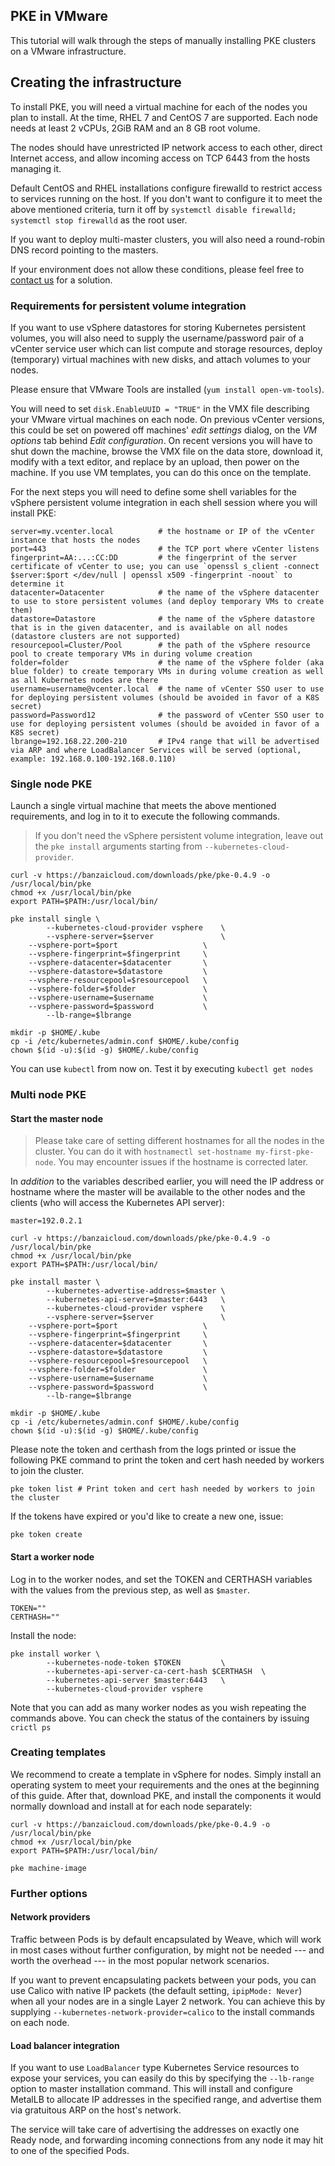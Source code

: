 ## PKE in VMware

This tutorial will walk through the steps of manually installing PKE clusters on a VMware infrastructure.

## Creating the infrastructure

To install PKE, you will need a virtual machine for each of the nodes you plan to install.
At the time, RHEL 7 and CentOS 7 are supported.
Each node needs at least 2 vCPUs, 2GiB RAM and an 8 GB root volume.

The nodes should have unrestricted IP network access to each other, direct Internet access, and allow incoming access on TCP 6443 from the hosts managing it.

Default CentOS and RHEL installations configure firewalld to restrict access to services running on the host.
If you don't want to configure it to meet the above mentioned criteria, turn it off by `systemctl disable firewalld; systemctl stop firewalld` as the root user.

If you want to deploy multi-master clusters, you will also need a round-robin DNS record pointing to the masters.

If your environment does not allow these conditions, please feel free to [contact us](https://banzaicloud.com/contact/) for a solution.

### Requirements for persistent volume integration

If you want to use vSphere datastores for storing Kubernetes persistent volumes, you will also need to supply the username/password pair of a vCenter service user which can list compute and storage resources, deploy (temporary) virtual machines with new disks, and attach volumes to your nodes.

Please ensure that VMware Tools are installed (`yum install open-vm-tools`).

You will need to set `disk.EnableUUID = "TRUE"` in the VMX file describing your VMware virtual machines on each node.
On previous vCenter versions, this could be set on powered off machines' *edit settings* dialog, on the *VM options* tab behind *Edit configuration*.
On recent versions you will have to shut down the machine, browse the VMX file on the data store, download it, modify with a text editor, and replace by an upload, then power on the machine.
If you use VM templates, you can do this once on the template.

For the next steps you will need to define some shell variables for the vSphere persistent volume integration in each shell session where you will install PKE:

```
server=my.vcenter.local          # the hostname or IP of the vCenter instance that hosts the nodes
port=443                         # the TCP port where vCenter listens
fingerprint=AA:...:CC:DD         # the fingerprint of the server certificate of vCenter to use; you can use `openssl s_client -connect $server:$port </dev/null | openssl x509 -fingerprint -noout` to determine it
datacenter=Datacenter            # the name of the vSphere datacenter to use to store persistent volumes (and deploy temporary VMs to create them)
datastore=Datastore              # the name of the vSphere datastore that is in the given datacenter, and is available on all nodes (datastore clusters are not supported)
resourcepool=Cluster/Pool        # the path of the vSphere resource pool to create temporary VMs in during volume creation
folder=folder                    # the name of the vSphere folder (aka blue folder) to create temporary VMs in during volume creation as well as all Kubernetes nodes are there
username=username@vcenter.local  # the name of vCenter SSO user to use for deploying persistent volumes (should be avoided in favor of a K8S secret)
password=Password12              # the password of vCenter SSO user to use for deploying persistent volumes (should be avoided in favor of a K8S secret)
lbrange=192.168.22.200-210       # IPv4 range that will be advertised via ARP and where LoadBalancer Services will be served (optional, example: 192.168.0.100-192.168.0.110)
```

### Single node PKE

Launch a single virtual machine that meets the above mentioned requirements, and log in to it to execute the following commands.

> If you don't need the vSphere persistent volume integration, leave out the `pke install` arguments starting from `--kubernetes-cloud-provider`.

```
curl -v https://banzaicloud.com/downloads/pke/pke-0.4.9 -o /usr/local/bin/pke
chmod +x /usr/local/bin/pke
export PATH=$PATH:/usr/local/bin/

pke install single \
        --kubernetes-cloud-provider vsphere    \
        --vsphere-server=$server               \
	--vsphere-port=$port                   \
	--vsphere-fingerprint=$fingerprint     \
	--vsphere-datacenter=$datacenter       \
	--vsphere-datastore=$datastore         \
	--vsphere-resourcepool=$resourcepool   \
	--vsphere-folder=$folder               \
	--vsphere-username=$username           \
	--vsphere-password=$password           \
        --lb-range=$lbrange

mkdir -p $HOME/.kube
cp -i /etc/kubernetes/admin.conf $HOME/.kube/config
chown $(id -u):$(id -g) $HOME/.kube/config
```

You can use `kubectl` from now on. Test it by executing `kubectl get nodes`

### Multi node PKE

#### Start the master node

> Please take care of setting different hostnames for all the nodes in the cluster. You can do it with `hostnamectl set-hostname my-first-pke-node`.
> You may encounter issues if the hostname is corrected later.

In *addition* to the variables described earlier, you will need the IP address or hostname where the master will be available to the other nodes and the clients (who will access the Kubernetes API server):

```
master=192.0.2.1
```

```
curl -v https://banzaicloud.com/downloads/pke/pke-0.4.9 -o /usr/local/bin/pke
chmod +x /usr/local/bin/pke
export PATH=$PATH:/usr/local/bin/

pke install master \
        --kubernetes-advertise-address=$master \
        --kubernetes-api-server=$master:6443   \
        --kubernetes-cloud-provider vsphere    \
        --vsphere-server=$server               \
	--vsphere-port=$port                   \
	--vsphere-fingerprint=$fingerprint     \
	--vsphere-datacenter=$datacenter       \
	--vsphere-datastore=$datastore         \
	--vsphere-resourcepool=$resourcepool   \
	--vsphere-folder=$folder               \
	--vsphere-username=$username           \
	--vsphere-password=$password           \
        --lb-range=$lbrange

mkdir -p $HOME/.kube
cp -i /etc/kubernetes/admin.conf $HOME/.kube/config
chown $(id -u):$(id -g) $HOME/.kube/config
```


Please note the token and certhash from the logs printed or issue the following PKE command to print the token and cert hash needed by workers to join the cluster.

```
pke token list # Print token and cert hash needed by workers to join the cluster
```

If the tokens have expired or you'd like to create a new one, issue:

```
pke token create
```

#### Start a worker node

Log in to the worker nodes, and set the TOKEN and CERTHASH variables with the values from the previous step, as well as `$master`.

```
TOKEN=""
CERTHASH=""
```

Install the node:
```
pke install worker \
        --kubernetes-node-token $TOKEN         \
        --kubernetes-api-server-ca-cert-hash $CERTHASH  \
        --kubernetes-api-server $master:6443   \
        --kubernetes-cloud-provider vsphere
```

Note that you can add as many worker nodes as you wish repeating the commands above. You can check the status of the containers by issuing `crictl ps`

### Creating templates

We recommend to create a template in vSphere for nodes. Simply install an operating system to meet your requirements and the ones at the beginning of this guide.
After that, download PKE, and install the components it would normally download and install at for each node separately:

```
curl -v https://banzaicloud.com/downloads/pke/pke-0.4.9 -o /usr/local/bin/pke
chmod +x /usr/local/bin/pke
export PATH=$PATH:/usr/local/bin/

pke machine-image
```

### Further options

#### Network providers

Traffic between Pods is by default encapsulated by Weave, which will work in most cases without further configuration, by might not be needed --- and worth the overhead --- in the most popular network scenarios.

If you want to prevent encapsulating packets between your pods, you can use Calico with native IP packets (the default setting, `ipipMode: Never`) when all your nodes are in a single Layer 2 network.
You can achieve this by supplying `--kubernetes-network-provider=calico` to the install commands on each node.

#### Load balancer integration

If you want to use `LoadBalancer` type Kubernetes Service resources to expose your services, you can easily do this by specifying the `--lb-range` option to master installation command.
This will install and configure MetalLB to allocate IP addresses in the specified range, and advertise them via gratuitous ARP on the host's network.

The service will take care of advertising the addresses on exactly one Ready node, and forwarding incoming connections from any node it may hit to one of the specified Pods.
